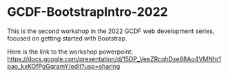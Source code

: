 # GCDF-BootstrapIntro-2022
This is the second workshop in the 2022 GCDF web development series, focused on getting started with Bootstrap.

Here is the link to the workshop powerpoint: https://docs.google.com/presentation/d/15DP_VeeZRcqhDxe88Ao4VMNhr1pao_kxKOfPgGqramY/edit?usp=sharing
